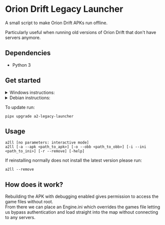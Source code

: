 <!-- @import "[TOC]" {cmd="toc" depthFrom=1 depthTo=6 orderedList=false} -->
# Orion Drift Legacy Launcher

A small script to make Orion Drift APKs run offline.

Particularly useful when running old versions of Orion Drift that don't have servers anymore.

## Dependencies
- Python 3

## Get started

<details>
   <summary>Windows instructions:</summary>

   <br>
   
**Install:**

1. Install pipx

   `pip install --user pipx`

2. Add pipx to PATH

   `py -m pipx ensurepath`

3. Reopen command prompt

4. Install legacy launcher

   `pipx install a2-legacy-launcher`

5. Run the script

   `a2ll`

6. If you are prompted to install java follow the instructions and restart your command prompt after.

7. Provide an APK and OBB to install

    All old versions can be found here: https://dl.obelous.dev/public/A2-archive/
</details>

<details>
   <summary>Debian instructions:</summary>
   
   <br>
   
   **Install:**

1. Insall pipx

   `sudo apt install pipx`

2. Add pipx to PATH

   `pipx ensurepath`

3. Install java

   `sudo apt install openjdk-21-jdk`

4. Install legacy launcher

   `pipx install a2-legacy-launcher`

5. Run the script

   `a2ll`

6. Provide an APK and OBB to install

    All old versions can be found here: https://dl.obelous.dev/public/A2-archive/

</details>

To update run:

`pipx upgrade a2-legacy-launcher`

## Usage

```
a2ll [no parameters: interactive mode]
a2ll [-a --apk <path_to_apk>] [-o --obb <path_to_obb>] [-i --ini <path_to_ini>] [-r --remove] [-help]
```

If reinstalling normally does not install the latest version please run:

`a2ll --remove`

## How does it work?
Rebuilding the APK with debugging enabled gives permission to access the game files without root. <br>
From there we can place an Engine.ini which overrides the games file letting us bypass authentication and load straight into the map without connecting to any servers.
